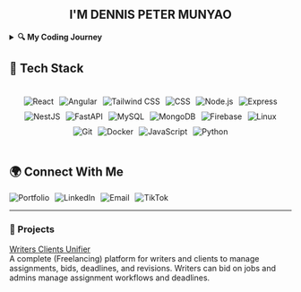 <div style="text-align:center;">
  <h2 style="text-align:center;width:'100%'">I'M DENNIS PETER MUNYAO</h2>
</div>

<details>
  <summary><strong>🔍 My Coding Journey</strong></summary>
  <p>I've always had a passion for solving problems with technology. My journey began in high school when I first discovered programming. Since then, I've expanded my knowledge and expertise across a wide range of technologies and frameworks.</p>

  <p>Starting with C++, I explored the basics of programming and began to understand the logic behind software development. My curiosity led me to web development, where I quickly fell in love with building interactive websites. Through my learning journey, I found myself increasingly drawn to Backend Development, learning how to build robust server-side applications with Node.js and Express.</p>

  <p>As I continued my career, I developed a deep interest in JavaScript, mastering the language and using it for both front-end and back-end development. With frameworks like React, I embraced Full-Stack Development, designing efficient and scalable web applications that bridged the gap between users and the data they need.</p>

  <p>I'm constantly expanding my skill set, exploring new technologies like FastAPI, NestJS, and Docker. Every step of the way, I've pushed myself to grow and learn, with a goal of delivering solutions that make an impact. My coding journey is just getting started, and I'm excited for what the future holds!</p>
  <div style="display: flex; gap: 15px;">
  <img src="https://img.shields.io/badge/Started%20with%20C++-00599C?style=for-the-badge&logo=cplusplus&logoColor=white" alt="Started with C++">
  <img src="https://img.shields.io/badge/Web%20Development-4CAF50?style=for-the-badge&logo=html5&logoColor=white" alt="UI/UX Developer">
  <img src="https://img.shields.io/badge/Backend%20Developer-DB4437?style=for-the-badge&logo=node.js&logoColor=white" alt="Backend Developer">
  <img src="https://img.shields.io/badge/JavaScript%20Master-FFCC00?style=for-the-badge&logo=javascript&logoColor=black" alt="JavaScript Master">
  <img src="https://img.shields.io/badge/Full%20Stack-FF6F00?style=for-the-badge&logo=react&logoColor=white" alt="Full Stack Developer">
</div>

<p>Over the years, I have worked with various technologies, from learning the fundamentals of C++ to building full-stack web applications. Currently, I focus on full-stack development with modern frameworks such as React,Angular,Node.js, and Express.</p>
</details>

## 🔧 Tech Stack

<div style="max-width: 1200px; margin: 0 auto; padding: 20px; display: flex; flex-direction: column; gap: 20px; align-items: center;">
  <div style="display: flex; flex-wrap: wrap; gap: 10px; justify-content: center;">
    <img src="https://img.shields.io/badge/React-20232A?style=for-the-badge&logo=react&logoColor=61DAFB" alt="React">
    <img src="https://img.shields.io/badge/Angular-DD0031?style=for-the-badge&logo=angular&logoColor=white" alt="Angular">
    <img src="https://img.shields.io/badge/Tailwind%20CSS-06B6D4?style=for-the-badge&logo=tailwind-css&logoColor=white" alt="Tailwind CSS">
    <img src="https://img.shields.io/badge/CSS-1572B6?style=for-the-badge&logo=css3&logoColor=white" alt="CSS">
    <img src="https://img.shields.io/badge/Node.js-339933?style=for-the-badge&logo=nodedotjs&logoColor=white" alt="Node.js">
    <img src="https://img.shields.io/badge/Express-000000?style=for-the-badge&logo=express&logoColor=white" alt="Express">
    <img src="https://img.shields.io/badge/NestJS-E0234E?style=for-the-badge&logo=nestjs&logoColor=white" alt="NestJS">
    <img src="https://img.shields.io/badge/FastAPI-009688?style=for-the-badge&logo=fastapi&logoColor=white" alt="FastAPI">
    <img src="https://img.shields.io/badge/MySQL-4479A1?style=for-the-badge&logo=mysql&logoColor=white" alt="MySQL">
    <img src="https://img.shields.io/badge/MongoDB-4EA94B?style=for-the-badge&logo=mongodb&logoColor=white" alt="MongoDB">
    <img src="https://img.shields.io/badge/Firebase-FFCA28?style=for-the-badge&logo=firebase&logoColor=white" alt="Firebase">
    <img src="https://img.shields.io/badge/Linux-FCC624?style=for-the-badge&logo=linux&logoColor=black" alt="Linux">
    <img src="https://img.shields.io/badge/Git-F05032?style=for-the-badge&logo=git&logoColor=white" alt="Git">
    <img src="https://img.shields.io/badge/Docker-2496ED?style=for-the-badge&logo=docker&logoColor=white" alt="Docker">
    <img src="https://img.shields.io/badge/JavaScript-F7DF1E?style=for-the-badge&logo=javascript&logoColor=black" alt="JavaScript">
    <img src="https://img.shields.io/badge/Python-3776AB?style=for-the-badge&logo=python&logoColor=white" alt="Python">
  </div>
</div>

## 🌍 Connect With Me

<div style="display: flex; gap: 10px;">
  <a href="https://codewithmunyao.vercel.app" target="_blank" style="all: unset; cursor: pointer;">
    <img src="https://img.shields.io/badge/Portfolio-000000?style=for-the-badge&logo=vercel&logoColor=white" alt="Portfolio">
  </a>
  <a href="https://www.linkedin.com/in/dennis-peter-76275a2a0/" target="_blank" style="all: unset; cursor: pointer;">
    <img src="https://img.shields.io/badge/LinkedIn-0077B5?style=for-the-badge&logo=linkedin&logoColor=white" alt="LinkedIn">
  </a>
  <a href="mailto:peterdennis573@gmail.com" style="all: unset; cursor: pointer;">
    <img src="https://img.shields.io/badge/Gmail-D14836?style=for-the-badge&logo=gmail&logoColor=white" alt="Email">
  </a>
  <a href="https://www.tiktok.com/@ritahchanger" target="_blank" style="all: unset; cursor: pointer;">
    <img src="https://img.shields.io/badge/TikTok-000000?style=for-the-badge&logo=tiktok&logoColor=white" alt="TikTok">
  </a>
</div>

---

### 💼 Projects ###

[Writers Clients Unifier](https://bmwriters.com/)  
A complete (Freelancing) platform for writers and clients to manage assignments, bids, deadlines, and revisions. Writers can bid on jobs and admins manage assignment workflows and deadlines.


